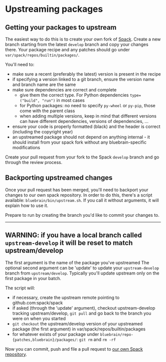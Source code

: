 Upstreaming packages
====================

Getting your packages to upstream
---------------------------------

The easiest way to do this is to create your own fork of [Spack](https://github.com/spack/spack). Create a new branch starting from the latest `develop` branch and copy your changes there. Your package recipe and any patches should go under `var/spack/repos/builtin/packages/`.

You'll need to:
  * make sure a recent (preferably the latest) version is present in the recipe
  * if specifying a version linked to a git branch, ensure the version name and branch name are the same
  * make sure dependencies are correct and complete
    * give them the correct type. For Python dependencies `type=("build", "run")` in most cases
    * for Python packages: no need to specify `py-wheel` or `py-pip`, those come with the parent class
    * when adding multiple versions, keep in mind that different versions can have different dependencies, versions of dependencies, ...
  * ensure your code is properly formatted (black) and the header is correct (including the copyright year)
  * an upstreamed package should not depend on anything internal - it should install from your spack fork without any bluebrain-specific modifications

Create your pull request from your fork to the Spack `develop` branch and go through the review process.

Backporting upstreamed changes
------------------------------

Once your pull request has been merged, you'll need to backport your changes to our own spack repository. In order to do this, there's a script available: `bluebrain/bin/upstream.sh`.
If you call it without arguments, it will explain how to use it.

Prepare to run by creating the branch you'd like to commit your changes to.

---
**WARNING**: if you have a local branch called `upstream-develop` it **will** be reset to match upstream/develop
---

The first argument is the name of the package you've upstreamed
The optional second argument can be 'update' to update your `upstream-develop` branch from `upstream/develop`. Typically you'll update upstream only on the first package in your batch.

The script will:
  * if necessary, create the upstream remote pointing to github.com:spack/spack
  * if asked (through the 'update' argument), checkout upstream-develop tracking upstream/develop, `git pull` and go back to the branch you were on when you started
  * `git checkout` the upstream/develop version of your upstreamed package (the first argument) in var/spack/repos/builtin/packages
  * for whatever exists of your package under `bluebrain/repo-{patches,bluebrain}/packages/`: `git rm` and `rm -rf`
  
Now you can commit, push and file a pull request to [our own Spack repository](https://github.com/bluebrain/spack).
